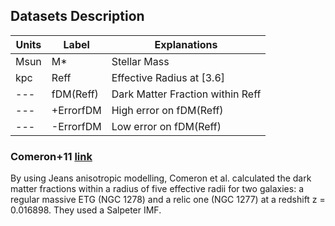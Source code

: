 ## Datasets Description


| Units | Label         | Explanations                       |
|-------|---------------|------------------------------------|
| Msun  | M*            | Stellar Mass                       |
| kpc   | Reff          | Effective Radius at [3.6]          |
| ---   | fDM(Reff)     | Dark Matter Fraction within Reff   |
| ---   | +ErrorfDM     | High error on fDM(Reff)            |
| ---   | -ErrorfDM     | Low error on fDM(Reff)             |


### Comeron+11 [link](https://ui.adsabs.harvard.edu/abs/2023A%26A...675A.143C/abstract)

By using Jeans anisotropic modelling, Comeron et al. calculated the dark matter fractions within a radius of five effective radii for two galaxies: a regular massive ETG (NGC 1278) and a relic one (NGC 1277) at a redshift z = 0.016898. They used a Salpeter IMF.
